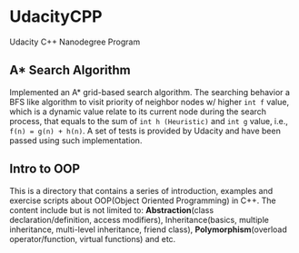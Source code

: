 # UdacityCPP
Udacity C++ Nanodegree Program

## A* Search Algorithm
Implemented an A* grid-based search algorithm. 
The searching behavior a BFS like algorithm to visit priority of neighbor nodes w/ higher ```int f``` value, which is a dynamic value relate to its current node during the search process, that equals to the sum of ```int h (Heuristic)``` and ```int g``` value, i.e., ```f(n) = g(n) + h(n)```.
A set of tests is provided by Udacity and have been passed using such implementation.

## Intro to OOP
This is a directory that contains a series of introduction, examples and exercise scripts about OOP(Object Oriented Programming) in C++. The content include but is not limited to: **Abstraction**(class declaration/definition, access modifiers), Inheritance(basics, multiple inheritance, multi-level inheritance, friend class), **Polymorphism**(overload operator/function, virtual functions) and etc.
